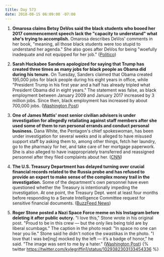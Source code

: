 ```yaml
---
title: Day 573
date: 2018-08-15 06:09:00 -07:00
---
```


1. **Omarosa claims Betsy DeVos said the black students who booed her 2017 commencement speech lack the "capacity to understand" what she's trying to accomplish.** Omarosa describes DeVos' comments in her book, "meaning, all those black students were too stupid to understand her agenda." She also goes after DeVos for being "woefully inadequate and not equipped for her job." ([Politico](https://www.politico.com/story/2018/08/14/omarosa-devos-black-college-students-777522))

2. **Sarah Huckabee Sanders apologized for saying that Trump has created three times as many jobs for black people as Obama did during his tenure.** On Tuesday, Sanders claimed that Obama created 195,000 jobs for black people during his eight years in office, while "President Trump in his first year and a half has already tripled what President Obama did in eight years." The statement was false, as black employment between January 2009 and January 2017 increased by 3 million jobs. Since then, black employment has increased by about 700,000 jobs. ([Washington Post](https://www.washingtonpost.com/business/2018/08/15/white-house-economists-apologize-after-huckabee-sanders-false-statement-about-black-employment-under-trump/?utm_term=.8ebde0092d9c))

3. **One of James Mattis' most senior civilian advisers is under investigation for allegedly retaliating against staff members after she used some of them to run personal errands and conduct personal business.** Dana White, the Pentagon's chief spokeswoman, has been under investigation for several weeks and is alleged to have misused support staff by asking them to, among other things, fetch her laundry, go to the pharmacy for her, and take care of her mortgage paperwork. She is also alleged to have inappropriately transferred and reassigned personnel after they filed complaints about her. ([CNN](https://www.cnn.com/2018/08/14/politics/pentagon-white-spox-probe/index.html))

4. **The U.S. Treasury Department has delayed turning over crucial financial records related to the Russia probe and has refused to provide an expert to make sense of the complex money trail in the investigation.** Some of the department's own personnel have even questioned whether the Treasury is intentionally impeding the investigation. At one point, the Treasury Dept. went at least four months before responding to a Senate Intelligence Committee request for sensitive financial documents. ([BuzzFeed News](https://www.buzzfeednews.com/article/emmaloop/senate-intel-wants-to-follow-the-money-in-the-russia-probe))

5. **Roger Stone posted a Nazi Space Force meme on his Instagram before deleting it after public outcry.** "I love this," Stone wrote in his original post. "Proud to be in this crew — but the only lies being told are by liberal scumbags." The caption in the photo read: "In space no one can hear you lie." Stone said he didn't notice the swastikas in the photo. "I love that I was be\[ing\] mocked by the left — it’s a badge of honor," he said. "The image was sent to me by a hater." ([Washington Post](https://www.washingtonpost.com/news/politics/wp/2018/08/14/roger-stone-posts-then-deletes-nazi-space-force-meme-he-says-he-didnt-notice-the-swastikas/?__twitter_impression=true&__twitter_impression=true&__twitter_impression=true&__twitter_impression=true&noredirect=on&utm_source=reddit.com&utm_term=.3f9d1fd5baa1))
   {% twitter https://twitter.com/kylegriffin1/status/1029382303133454336 %}